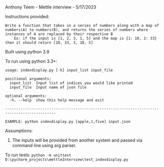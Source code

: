 Anthony Teem - Mettle interview - 5/17/2023

Instructions provided: 
```
Write a function that takes in a series of numbers along with a map of numbers(A) to numbers(B), and returns the series of numbers where instances of A are replaced by their respective B  
    Ex: if the input is [1, 2, 3, 1, 5] and the map is {1: 10, 2: 33} then it should return [10, 33, 3, 10, 5]
```
Built using python 3.9

To run using python 3.3+:
```commandline
usage: indexdisplay.py [-h] input_list input_file

positional arguments:
  input_list  Input list of indices you would like printed
  input_file  Input name of json file

optional arguments:
  -h, --help  show this help message and exit
  
---------------------------------------------------------------------------------------------
  
EXAMPLE: python indexdisplay.py [apple,1,five] input.json
```
Assumptions:
1. The inputs will be provided from another system and passed via command line using arg parser.

To run tests: 
`python -m unittest D:\pycharm_projects\mettleInterview\test_indexdisplay.py`